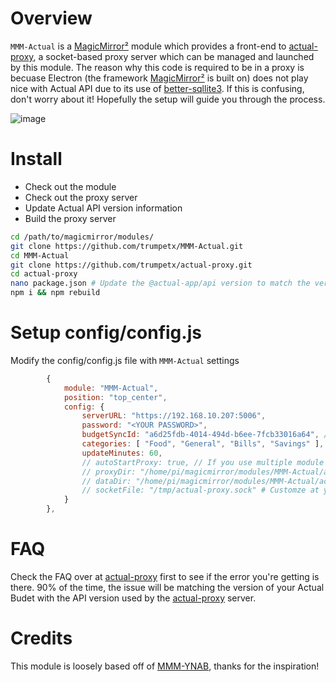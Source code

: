 # Overview
`MMM-Actual` is a [MagicMirror²](https://github.com/MichMich/MagicMirror/) module which provides a front-end to [actual-proxy](https://github.com/trumpetx/actual-proxy), a socket-based proxy server which can be managed and launched by this module.  The reason why this code is required to be in a proxy is becuase Electron (the framework [MagicMirror²](https://github.com/MichMich/MagicMirror/) is built on) does not play nice with Actual API due to its use of [better-sqllite3](https://www.npmjs.com/package/better-sqlite3).  If this is confusing, don't worry about it!  Hopefully the setup will guide you through the process.

![image](https://github.com/user-attachments/assets/554f9e81-93a6-4018-bff2-fe03dc7ceb96)


# Install
* Check out the module
* Check out the proxy server
* Update Actual API version information
* Build the proxy server
```bash
cd /path/to/magicmirror/modules/
git clone https://github.com/trumpetx/MMM-Actual.git
cd MMM-Actual
git clone https://github.com/trumpetx/actual-proxy.git
cd actual-proxy
nano package.json # Update the @actual-app/api version to match the version of your server
npm i && npm rebuild
```

# Setup config/config.js
Modify the config/config.js file with `MMM-Actual` settings
```js
		{
			module: "MMM-Actual",
			position: "top_center",
			config: {
				serverURL: "https://192.168.10.207:5006",
				password: "<YOUR PASSWORD>",
				budgetSyncId: "a6d25fdb-4014-494d-b6ee-7fcb33016a64", // Budget → Settings → Show Advanced Settings → IDs
				categories: [ "Food", "General", "Bills", "Savings" ],
				updateMinutes: 60,
				// autoStartProxy: true, // If you use multiple module configurations for this module, disable this on all but one
				// proxyDir: "/home/pi/magicmirror/modules/MMM-Actual/actual-proxy/", // If you install the proxy server somewhere else, point there instead
				// dataDir: "/home/pi/magicmirror/modules/MMM-Actual/actual-proxy/budget", // If you want to store the budget data somewhere else, point there instead
				// socketFile: "/tmp/actual-proxy.sock" # Customze at your own risk - must be in a writable location; file is chmod'd to 600 regardless of the location
			}
		},
```
# FAQ

Check the FAQ over at [actual-proxy](https://github.com/trumpetx/actual-proxy) first to see if the error you're getting is there.  90% of the time, the issue will be matching the version of your Actual Budet with the API version used by the [actual-proxy](https://github.com/trumpetx/actual-proxy) server.

# Credits

This module is loosely based off of [MMM-YNAB](https://github.com/thesoftwarejedi/MMM-YNAB), thanks for the inspiration!
